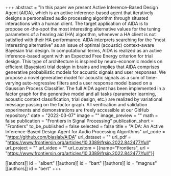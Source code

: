 +++
abstract = "In this paper we present Active Inference-Based Design Agent (AIDA), which is an active inference-based agent that iteratively designs a personalized audio processing algorithm through situated interactions with a human client. The target application of AIDA is to propose on-the-spot the most interesting alternative values for the tuning parameters of a hearing aid (HA) algorithm, whenever a HA client is not satisfied with their HA performance. AIDA interprets searching for the “most interesting alternative” as an issue of optimal (acoustic) context-aware Bayesian trial design. In computational terms, AIDA is realized as an active inference-based agent with an Expected Free Energy criterion for trial design. This type of architecture is inspired by neuro-economic models on efficient (Bayesian) trial design in brains and implies that AIDA comprises generative probabilistic models for acoustic signals and user responses. We propose a novel generative model for acoustic signals as a sum of time-varying auto-regressive filters and a user response model based on a Gaussian Process Classifier. The full AIDA agent has been implemented in a factor graph for the generative model and all tasks (parameter learning, acoustic context classification, trial design, etc.) are realized by variational message passing on the factor graph. All verification and validation experiments and demonstrations are freely accessible at our GitHub repository."
date = "2022-03-07"
image = ""
image_preview = ""
math = false
publication = "Frontiers in Signal Processing"
publication_short = "Frontiers"
to_be_published = false
selected = false
title = "AIDA: An Active Inference-Based Design Agent for Audio Processing Algorithms"
url_code = "https://github.com/biaslab/AIDA"
url_dataset = ""
url_pdf = "https://www.frontiersin.org/articles/10.3389/frsip.2022.842477/full"
url_project = ""
url_video = ""
url_custom = [{name="Frontiers", url = "https://www.frontiersin.org/articles/10.3389/frsip.2022.842477/full"}]

[[authors]]
    id = "albert"
[[authors]]
    id = "bart"
[[authors]]
    id = "magnus"
[[authors]]
    id = "bert"
+++
